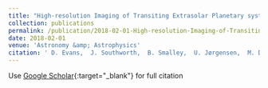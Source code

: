 ```yaml
---
title: "High-resolution Imaging of Transiting Extrasolar Planetary systems (HITEP). II. Lucky Imaging results from 2015 and 2016"
collection: publications
permalink: /publication/2018-02-01-High-resolution-Imaging-of-Transiting-Extrasolar-Planetary-systems-HITEP-II-Lucky-Imaging-results-from-2015-and-2016
date: 2018-02-01
venue: 'Astronomy &amp; Astrophysics'
citation: ' D. Evans,  J. Southworth,  B. Smalley,  U. Jørgensen,  M. Dominik,  M. Andersen,  V. Bozza,  D. Bramich,  M. Burgdorf,  S. Ciceri,  G. D&apos;Ago,  R. Figuera Jaimes,  S. Gu,  T. Hinse,  Th. Henning,  M. Hundertmark,  N. Kains,  E. Kerins,  H. Korhonen,  R. Kokotanekova,  M. Kuffmeier,  P. Longa-Peña,  L. Mancini,  J. MacKenzie,  A. Popovas,  M. Rabus,  S. Rahvar,  S. Sajadian,  C. Snodgrass,  J. Skottfelt,  J. Surdej,  R. Tronsgaard,  E. Unda-Sanzana,  C. von Essen,  Yi-Bo Wang,  O. Wertz, &quot;High-resolution Imaging of Transiting Extrasolar Planetary systems (HITEP). II. Lucky Imaging results from 2015 and 2016.&quot; Astronomy &amp;amp; Astrophysics, 2018.'
---
```

Use [Google Scholar](https://scholar.google.com/scholar?q=High+resolution+Imaging+of+Transiting+Extrasolar+Planetary+systems+(HITEP).+II.+Lucky+Imaging+results+from+2015+and+2016){:target="_blank"} for full citation